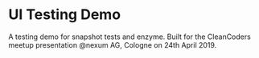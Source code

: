 # UI Testing Demo

A testing demo for snapshot tests and enzyme. Built for the CleanCoders meetup presentation @nexum AG, Cologne on 24th April 2019.

